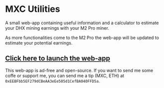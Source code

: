 # MXC Utilities

A small web-app containing useful information and a calculator to estimate your DHX mining earnings with your M2
Pro miner.

As more functionalities come to the M2 Pro the web-app will be updated to estimate your potential earnings.

## [Click here to launch the web-app]()

This web-app is ad-free and open-source. If you want to send me some coffe or support me, you can send me a tip
(MXC, ETH) at `0xEEBFbb5EF279dCBeAA3eEe505d1CefBA040FFD5a`.